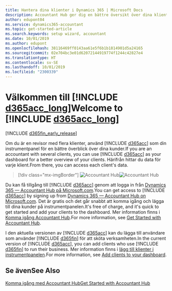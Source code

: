 ```yaml
---
title: Hantera dina klienter i Dynamics 365 | Microsoft Docs
description: Accountant Hub ger dig en bättre översikt över dina klienter så att du kan växla från klient till klient.
author: edupont04
ms.service: dynamics365-accountant
ms.topic: get-started-article
ms.search.keywords: setup wizard, accountant
ms.date: 10/01/2019
ms.author: edupont
ms.openlocfilehash: 38116469ff0143aa61e5f6b1b1814901d5a24165
ms.sourcegitcommit: 02e704bc3e01d62072144919774f1244c42827e4
ms.translationtype: HT
ms.contentlocale: sv-SE
ms.lasthandoff: 10/01/2019
ms.locfileid: "2300339"
---
```

# <a name="welcome-to-include-d365acc_longincludesd365acc_long_mdmd"></a><span data-ttu-id="472e0-103">Välkommen till [!INCLUDE [d365acc_long](includes/d365acc_long_md.md)]</span><span class="sxs-lookup"><span data-stu-id="472e0-103">Welcome to [!INCLUDE [d365acc_long](includes/d365acc_long_md.md)]</span></span>
[!INCLUDE [d365fin_early_release](includes/d365fin_early_release.md.md)]

<span data-ttu-id="472e0-104">Om du är en revisor med flera klienter, använd [!INCLUDE [d365acc](includes/d365acc_md.md)] som din instrumentpanel för en bättre överblick över dina kunder.</span><span class="sxs-lookup"><span data-stu-id="472e0-104">If you are an accountant with several clients, you can use [!INCLUDE [d365acc](includes/d365acc_md.md)] as your dashboard for a better overview of your clients.</span></span> <span data-ttu-id="472e0-105">Härifrån hittar du data för varje klient.</span><span class="sxs-lookup"><span data-stu-id="472e0-105">From there, you can access each client's data.</span></span>  

> [!div class="mx-imgBorder"]
> <span data-ttu-id="472e0-106">![Accountant Hub](./media/accountant-get-started/accountant-dashboard.png)</span><span class="sxs-lookup"><span data-stu-id="472e0-106">![Accountant Hub](./media/accountant-get-started/accountant-dashboard.png)</span></span>

<span data-ttu-id="472e0-107">Du kan få tillgång till [!INCLUDE [d365acc](includes/d365acc_md.md)] genom att logga in från [Dynamics 365 — Accountant Hub på Microsoft.com](https://www.microsoft.com/en-us/dynamics365/financial-insights-for-accountants).</span><span class="sxs-lookup"><span data-stu-id="472e0-107">You can get access to [!INCLUDE [d365acc](includes/d365acc_md.md)] by signing up from [Dynamics 365 — Accountant Hub on Microsoft.com](https://www.microsoft.com/en-us/dynamics365/financial-insights-for-accountants).</span></span> <span data-ttu-id="472e0-108">Det är gratis och det går snabbt att komma igång och lägga till dina kunder på instrumentpanelen.</span><span class="sxs-lookup"><span data-stu-id="472e0-108">It's free of charge, and it's quick to get started and add your clients to the dashboard.</span></span> <span data-ttu-id="472e0-109">Mer information finns i [Komma igång Accountant Hub](get-started.md).</span><span class="sxs-lookup"><span data-stu-id="472e0-109">For more information, see [Get Started with Accountant Hub](get-started.md).</span></span>  

<span data-ttu-id="472e0-110">I den aktuella versionen av [!INCLUDE [d365acc](includes/d365acc_md.md)] kan du lägga till användare som använder [!INCLUDE [d365fin](includes/d365fin_long_md.md)] för att sköta verksamheten.</span><span class="sxs-lookup"><span data-stu-id="472e0-110">In the current version of [!INCLUDE [d365acc](includes/d365acc_md.md)], you can add clients who use [!INCLUDE [d365fin](includes/d365fin_long_md.md)] to run their business.</span></span> <span data-ttu-id="472e0-111">Mer information finns i [lägg till klienter i instrumentpanelen](add-client.md).</span><span class="sxs-lookup"><span data-stu-id="472e0-111">For more information, see [Add clients to your dashboard](add-client.md).</span></span>  

## <a name="see-also"></a><span data-ttu-id="472e0-112">Se även</span><span class="sxs-lookup"><span data-stu-id="472e0-112">See Also</span></span>
[<span data-ttu-id="472e0-113">Komma igång med Accountant Hub</span><span class="sxs-lookup"><span data-stu-id="472e0-113">Get Started with Accountant Hub</span></span>](get-started.md)  
